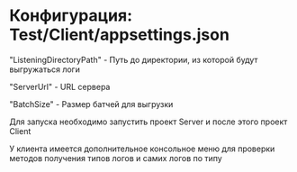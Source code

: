 # Конфигурация: Test/Client/appsettings.json

"ListeningDirectoryPath" - Путь до директории, из которой будут выгружаться логи

"ServerUrl" - URL сервера

"BatchSize" - Размер батчей для выгрузки

Для запуска необходимо запустить проект Server и после этого проект Client

У клиента имеется дополнительное консольное меню для проверки методов получения типов логов и самих логов по типу
